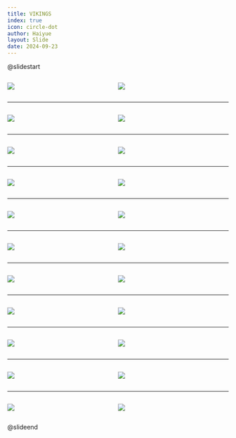 ```yaml
---
title: VIKINGS
index: true
icon: circle-dot
author: Haiyue
layout: Slide
date: 2024-09-23
---
```

 
@slidestart

<div style="display:flex">
<div style="flex:1">

![](https://raw.githubusercontent.com/yclord/reading/refs/heads/master/english/Level-W/VIKINGS/001.webp)
</div>
<div style="flex:1">

![](https://raw.githubusercontent.com/yclord/reading/refs/heads/master/english/Level-W/VIKINGS/002.webp)
</div>
</div>

---

<div style="display:flex">
<div style="flex:1">

![](https://raw.githubusercontent.com/yclord/reading/refs/heads/master/english/Level-W/VIKINGS/003.webp)
</div>
<div style="flex:1">

![](https://raw.githubusercontent.com/yclord/reading/refs/heads/master/english/Level-W/VIKINGS/004.webp)
</div>
</div>

---

<div style="display:flex">
<div style="flex:1">

![](https://raw.githubusercontent.com/yclord/reading/refs/heads/master/english/Level-W/VIKINGS/005.webp)
</div>
<div style="flex:1">

![](https://raw.githubusercontent.com/yclord/reading/refs/heads/master/english/Level-W/VIKINGS/006.webp)
</div>
</div>

---

<div style="display:flex">
<div style="flex:1">

![](https://raw.githubusercontent.com/yclord/reading/refs/heads/master/english/Level-W/VIKINGS/007.webp)
</div>
<div style="flex:1">

![](https://raw.githubusercontent.com/yclord/reading/refs/heads/master/english/Level-W/VIKINGS/008.webp)
</div>
</div>

---

<div style="display:flex">
<div style="flex:1">

![](https://raw.githubusercontent.com/yclord/reading/refs/heads/master/english/Level-W/VIKINGS/009.webp)
</div>
<div style="flex:1">

![](https://raw.githubusercontent.com/yclord/reading/refs/heads/master/english/Level-W/VIKINGS/010.webp)
</div>
</div>

---

<div style="display:flex">
<div style="flex:1">

![](https://raw.githubusercontent.com/yclord/reading/refs/heads/master/english/Level-W/VIKINGS/011.webp)
</div>
<div style="flex:1">

![](https://raw.githubusercontent.com/yclord/reading/refs/heads/master/english/Level-W/VIKINGS/012.webp)
</div>
</div>

---

<div style="display:flex">
<div style="flex:1">

![](https://raw.githubusercontent.com/yclord/reading/refs/heads/master/english/Level-W/VIKINGS/013.webp)
</div>
<div style="flex:1">

![](https://raw.githubusercontent.com/yclord/reading/refs/heads/master/english/Level-W/VIKINGS/014.webp)
</div>
</div>

---

<div style="display:flex">
<div style="flex:1">

![](https://raw.githubusercontent.com/yclord/reading/refs/heads/master/english/Level-W/VIKINGS/015.webp)
</div>
<div style="flex:1">

![](https://raw.githubusercontent.com/yclord/reading/refs/heads/master/english/Level-W/VIKINGS/016.webp)
</div>
</div>

---

<div style="display:flex">
<div style="flex:1">

![](https://raw.githubusercontent.com/yclord/reading/refs/heads/master/english/Level-W/VIKINGS/017.webp)
</div>
<div style="flex:1">

![](https://raw.githubusercontent.com/yclord/reading/refs/heads/master/english/Level-W/VIKINGS/018.webp)
</div>
</div>

---

<div style="display:flex">
<div style="flex:1">

![](https://raw.githubusercontent.com/yclord/reading/refs/heads/master/english/Level-W/VIKINGS/019.webp)
</div>
<div style="flex:1">

![](https://raw.githubusercontent.com/yclord/reading/refs/heads/master/english/Level-W/VIKINGS/020.webp)
</div>
</div>

---

<div style="display:flex">
<div style="flex:1">

![](https://raw.githubusercontent.com/yclord/reading/refs/heads/master/english/Level-W/VIKINGS/021.webp)
</div>
<div style="flex:1">

![](https://raw.githubusercontent.com/yclord/reading/refs/heads/master/english/Level-W/VIKINGS/022.webp)
</div>
</div>

@slideend